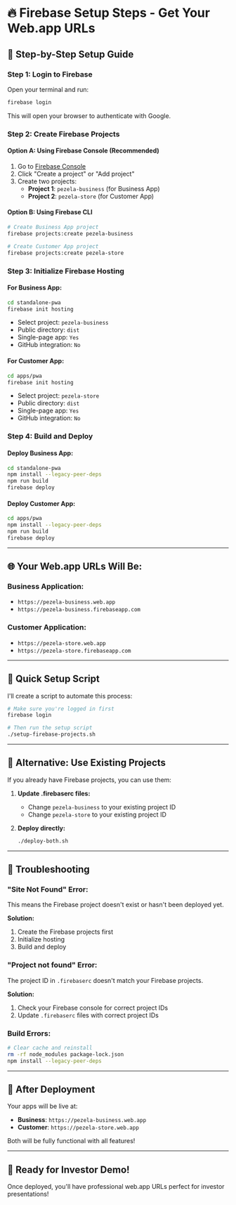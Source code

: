 # 🔥 Firebase Setup Steps - Get Your Web.app URLs

## 🚀 **Step-by-Step Setup Guide**

### **Step 1: Login to Firebase**
Open your terminal and run:
```bash
firebase login
```
This will open your browser to authenticate with Google.

### **Step 2: Create Firebase Projects**

#### **Option A: Using Firebase Console (Recommended)**
1. Go to [Firebase Console](https://console.firebase.google.com/)
2. Click "Create a project" or "Add project"
3. Create two projects:
   - **Project 1**: `pezela-business` (for Business App)
   - **Project 2**: `pezela-store` (for Customer App)

#### **Option B: Using Firebase CLI**
```bash
# Create Business App project
firebase projects:create pezela-business

# Create Customer App project  
firebase projects:create pezela-store
```

### **Step 3: Initialize Firebase Hosting**

#### **For Business App:**
```bash
cd standalone-pwa
firebase init hosting
```
- Select project: `pezela-business`
- Public directory: `dist`
- Single-page app: `Yes`
- GitHub integration: `No`

#### **For Customer App:**
```bash
cd apps/pwa
firebase init hosting
```
- Select project: `pezela-store`
- Public directory: `dist`
- Single-page app: `Yes`
- GitHub integration: `No`

### **Step 4: Build and Deploy**

#### **Deploy Business App:**
```bash
cd standalone-pwa
npm install --legacy-peer-deps
npm run build
firebase deploy
```

#### **Deploy Customer App:**
```bash
cd apps/pwa
npm install --legacy-peer-deps
npm run build
firebase deploy
```

---

## 🌐 **Your Web.app URLs Will Be:**

### **Business Application:**
- `https://pezela-business.web.app`
- `https://pezela-business.firebaseapp.com`

### **Customer Application:**
- `https://pezela-store.web.app`
- `https://pezela-store.firebaseapp.com`

---

## 🔧 **Quick Setup Script**

I'll create a script to automate this process:

```bash
# Make sure you're logged in first
firebase login

# Then run the setup script
./setup-firebase-projects.sh
```

---

## 🎯 **Alternative: Use Existing Projects**

If you already have Firebase projects, you can use them:

1. **Update .firebaserc files:**
   - Change `pezela-business` to your existing project ID
   - Change `pezela-store` to your existing project ID

2. **Deploy directly:**
   ```bash
   ./deploy-both.sh
   ```

---

## 🚨 **Troubleshooting**

### **"Site Not Found" Error:**
This means the Firebase project doesn't exist or hasn't been deployed yet.

**Solution:**
1. Create the Firebase projects first
2. Initialize hosting
3. Build and deploy

### **"Project not found" Error:**
The project ID in `.firebaserc` doesn't match your Firebase projects.

**Solution:**
1. Check your Firebase console for correct project IDs
2. Update `.firebaserc` files with correct project IDs

### **Build Errors:**
```bash
# Clear cache and reinstall
rm -rf node_modules package-lock.json
npm install --legacy-peer-deps
```

---

## 📱 **After Deployment**

Your apps will be live at:
- **Business**: `https://pezela-business.web.app`
- **Customer**: `https://pezela-store.web.app`

Both will be fully functional with all features!

---

## 🎉 **Ready for Investor Demo!**

Once deployed, you'll have professional web.app URLs perfect for investor presentations!
